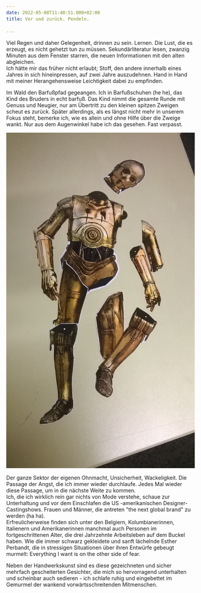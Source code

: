 ```yaml
---
date: 2022-05-08T11:40:51.000+02:00
title: Vor und zurück. Pendeln.

---
```

Viel Regen und daher Gelegenheit, drinnen zu sein. Lernen. Die Lust, die es erzeugt, es nicht gehetzt tun zu müssen. Sekundärliteratur lesen, zwanzig Minuten aus dem Fenster starren, die neuen Informationen mit den alten abgleichen.  
Ich hätte mir das früher nicht erlaubt; Stoff, den andere innerhalb eines Jahres in sich hineinpressen, auf zwei Jahre auszudehnen. Hand in Hand mit meiner Herangehensweise Leichtigkeit dabei zu empfinden.

Im Wald den Barfußpfad gegeangen. Ich in Barfußschuhen (he he), das Kind des Bruders in echt barfuß. Das Kind nimmt die gesamte Runde mit Genuss und Neugier, nur am Übertritt zu den kleinen spitzen Zweigen scheut es zurück. Später allerdings, als es längst nicht mehr in unserem Fokus steht, bemerke ich, wie es allein und ohne Hilfe  über die Zweige wankt. Nur aus dem Augenwinkel habe ich das gesehen. Fast verpasst.

![](/uploads/teile.jpg)

Der ganze Sektor der eigenen Ohnmacht, Unsicherheit, Wackeligkeit. Die Passage der Angst, die ich immer wieder durchlaufe. Jedes Mal wieder diese Passage, um in die nächste Weite zu kommen.  
Ich, die ich wirklich rein gar nichts von Mode verstehe, schaue zur Unterhaltung und vor dem Einschlafen die US -amerikanischen Designer-Castingshows. Frauen und Männer, die antreten "the next global brand" zu werden  (ha ha).  
Erfreulicherweise finden sich unter den Belgiern, Kolumbianerinnen, Italienern und Amerikanerinnen manchmal auch Personen im fortgeschrittenen Alter, die drei Jahrzehnte Arbeitsleben auf dem Buckel haben. Wie die immer schwarz gekleidete und sanft lächelnde Esther Perbandt, die in stressigen Situationen über ihren Entwürfe gebeugt murmelt: Everything I want is on the other side of fear.

Neben der Handwerkskunst sind es diese gezeichneten und sicher mehrfach gescheiterten Gesichter, die mich so hervorragend unterhalten und scheinbar auch sedieren - ich schlafe ruhig und eingebettet im Gemurmel der wankend vorwärtsschreitenden Mitmenschen.